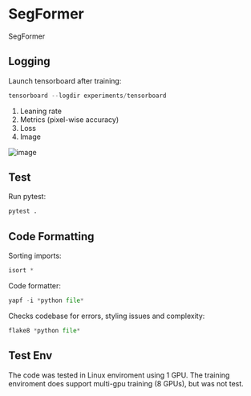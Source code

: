 # SegFormer
SegFormer


## Logging
Launch tensorboard after training:
```python
tensorboard --logdir experiments/tensorboard
```

1. Leaning rate
2. Metrics (pixel-wise accuracy)
3. Loss
4. Image

![image](https://github.com/Xrenya/SegFormer/assets/51479797/08460bef-08d8-4765-baab-27373c262eb8)

## Test
Run pytest:
```python
pytest .
```

## Code Formatting
Sorting imports:
```python
isort *
```

Code formatter:
```python
yapf -i *python file*
```

Checks codebase for errors, styling issues and complexity:
```python
flake8 *python file*
```

## Test Env
The code was tested in Linux enviroment using 1 GPU.
The training enviroment does support multi-gpu training (8 GPUs), but was not test.
